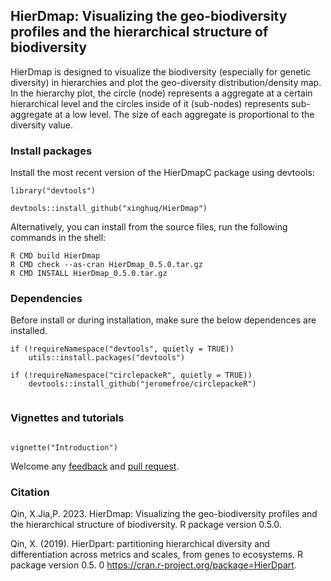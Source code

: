 
## HierDmap: Visualizing the geo-biodiversity profiles and the hierarchical structure of biodiversity


HierDmap is designed to visualize the biodiversity (especially for genetic diversity) in hierarchies and plot the geo-diversity distribution/density map. In the hierarchy plot, the circle (node) represents a aggregate at a certain hierarchical level and the circles inside of it (sub-nodes) represents sub-aggregate at a low level. The size of each aggregate is proportional to the diversity value.


### Install packages

Install the most recent version of the HierDmapC package using devtools:
`````{r}
library("devtools")

devtools::install_github("xinghuq/HierDmap")
``````
Alternatively, you can install from the source files, run the following commands in the shell:

```{shell}
R CMD build HierDmap
R CMD check --as-cran HierDmap_0.5.0.tar.gz
R CMD INSTALL HierDmap_0.5.0.tar.gz
```


### Dependencies

Before install or during installation, make sure the below dependences are installed.
``````{r}
if (!requireNamespace("devtools", quietly = TRUE))
    utils::install.packages("devtools")

if (!requireNamespace("circlepackeR", quietly = TRUE))
    devtools::install_github("jeromefroe/circlepackeR")
  
``````

### Vignettes and tutorials

``````{r}

vignette("Introduction")

``````



Welcome any [feedback](https://github.com/xinghuq/HierDmap/issues) and [pull request](https://github.com/xinghuq/HierDmap/pulls). 


### Citation

Qin, X.Jia,P. 2023. HierDmap: Visualizing the geo-biodiversity profiles and the hierarchical structure of biodiversity. R package version 0.5.0.

Qin, X. (2019). HierDpart: partitioning hierarchical diversity and differentiation across metrics and scales, from genes to ecosystems. R package version 0.5. 0 https://cran.r-project.org/package=HierDpart.
